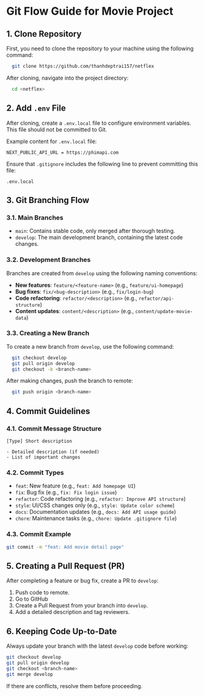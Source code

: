 # Git Flow Guide for Movie Project

## 1. Clone Repository

First, you need to clone the repository to your machine using the following command:
```sh
  git clone https://github.com/thanhdeptrai157/netflex
```
After cloning, navigate into the project directory:
```sh
  cd <netflex>
```

## 2. Add `.env` File

After cloning, create a `.env.local` file to configure environment variables. This file should not be committed to Git.

Example content for `.env.local` file:
```
NEXT_PUBLIC_API_URL = https://phimapi.com

```
Ensure that `.gitignore` includes the following line to prevent committing this file:
```
.env.local
```

## 3. Git Branching Flow

### 3.1. Main Branches
- `main`: Contains stable code, only merged after thorough testing.
- `develop`: The main development branch, containing the latest code changes.

### 3.2. Development Branches
Branches are created from `develop` using the following naming conventions:
- **New features**: `feature/<feature-name>` (e.g., `feature/ui-homepage`)
- **Bug fixes**: `fix/<bug-description>` (e.g., `fix/login-bug`)
- **Code refactoring**: `refactor/<description>` (e.g., `refactor/api-structure`)
- **Content updates**: `content/<description>` (e.g., `content/update-movie-data`)

### 3.3. Creating a New Branch
To create a new branch from `develop`, use the following command:
```sh
  git checkout develop
  git pull origin develop
  git checkout -b <branch-name>
```
After making changes, push the branch to remote:
```sh
  git push origin <branch-name>
```

## 4. Commit Guidelines

### 4.1. Commit Message Structure
```
[Type] Short description

- Detailed description (if needed)
- List of important changes
```

### 4.2. Commit Types
- `feat`: New feature (e.g., `feat: Add homepage UI`)
- `fix`: Bug fix (e.g., `fix: Fix login issue`)
- `refactor`: Code refactoring (e.g., `refactor: Improve API structure`)
- `style`: UI/CSS changes only (e.g., `style: Update color scheme`)
- `docs`: Documentation updates (e.g., `docs: Add API usage guide`)
- `chore`: Maintenance tasks (e.g., `chore: Update .gitignore file`)

### 4.3. Commit Example
```sh
git commit -m "feat: Add movie detail page"
```

## 5. Creating a Pull Request (PR)
After completing a feature or bug fix, create a PR to `develop`:
1. Push code to remote.
2. Go to GitHub
3. Create a Pull Request from your branch into `develop`.
4. Add a detailed description and tag reviewers.

## 6. Keeping Code Up-to-Date
Always update your branch with the latest `develop` code before working:
```sh
git checkout develop
git pull origin develop
git checkout <branch-name>
git merge develop
```
If there are conflicts, resolve them before proceeding.


